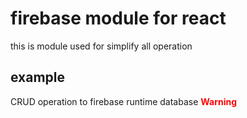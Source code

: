 # firebase module for react 

this is module used for simplify all operation 
## example

CRUD operation to firebase runtime database
<span style="color:red">**Warning**</span>